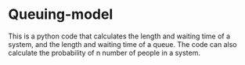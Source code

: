 # Queuing-model
This is a python code that calculates the length and waiting time of a system, and the length and waiting time of a queue.
The code can also calculate the probability of n number of people in a system.
